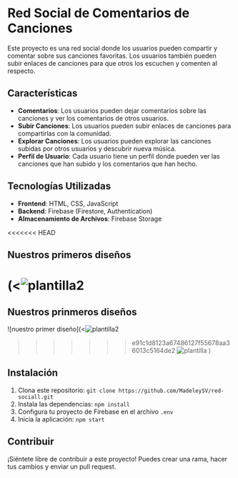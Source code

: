 # Red Social de Comentarios de Canciones

Este proyecto es una red social donde los usuarios pueden compartir y comentar sobre sus canciones favoritas. Los usuarios también pueden subir enlaces de canciones para que otros los escuchen y comenten al respecto.

## Características

- **Comentarios**: Los usuarios pueden dejar comentarios sobre las canciones y ver los comentarios de otros usuarios.
- **Subir Canciones**: Los usuarios pueden subir enlaces de canciones para compartirlas con la comunidad.
- **Explorar Canciones**: Los usuarios pueden explorar las canciones subidas por otros usuarios y descubrir nueva música.
- **Perfil de Usuario**: Cada usuario tiene un perfil donde pueden ver las canciones que han subido y los comentarios que han hecho.

## Tecnologías Utilizadas

- **Frontend**: HTML, CSS, JavaScript
- **Backend**: Firebase (Firestore, Authentication)
- **Almacenamiento de Archivos**: Firebase Storage


<<<<<<< HEAD
## Nuestros primeros diseños
<!-- probando -->
(<![plantilla2](https://github.com/MadeleySV/red-sociall/assets/152449695/c4cd3e4d-0271-4b06-b02b-b9f4bb91918f)
=======
## Nuestros prinmeros diseños

![nuestro primer diseño](<![plantilla2](https://github.com/MadeleySV/red-sociall/assets/152449695/c4cd3e4d-0271-4b06-b02b-b9f4bb91918f)
>>>>>>> e91c1d8123a67486127f55678aa36013c5164de2
![plantilla](https://github.com/MadeleySV/red-sociall/assets/152449695/e9ea62ce-2a70-4d22-9166-2b842f872240)
>)

## Instalación

1. Clona este repositorio: `git clone https://github.com/MadeleySV/red-sociall.git`
2. Instala las dependencias: `npm install`
3. Configura tu proyecto de Firebase en el archivo `.env`
4. Inicia la aplicación: `npm start`


## Contribuir

¡Siéntete libre de contribuir a este proyecto! Puedes crear una rama, hacer tus cambios y enviar un pull request.

